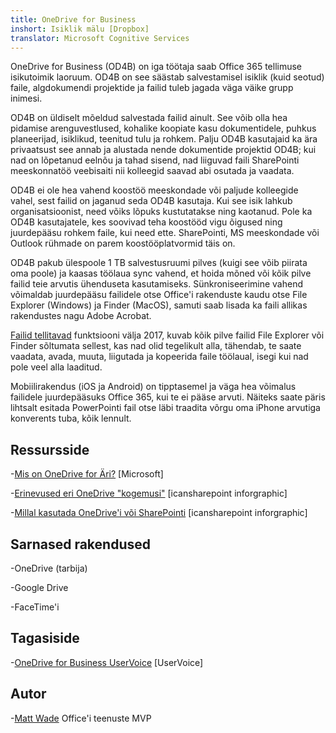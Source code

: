 ```yaml
---
title: OneDrive for Business
inshort: Isiklik mälu [Dropbox]
translator: Microsoft Cognitive Services
---
```



OneDrive for Business (OD4B) on iga töötaja saab Office 365 tellimuse isikutoimik laoruum. OD4B on see säästab salvestamisel isiklik (kuid seotud) faile, algdokumendi projektide ja failid tuleb jagada väga väike grupp inimesi.

OD4B on üldiselt mõeldud salvestada failid ainult. See võib olla hea pidamise arenguvestlused, kohalike koopiate kasu dokumentidele, puhkus planeerijad, isiklikud, teenitud tulu ja rohkem. Palju OD4B kasutajaid ka ära privaatsust see annab ja alustada nende dokumentide projektid OD4B; kui nad on lõpetanud eelnõu ja tahad sisend, nad liiguvad faili SharePointi meeskonnatöö veebisaiti nii kolleegid saavad abi osutada ja vaadata.

OD4B ei ole hea vahend koostöö meeskondade või paljude kolleegide vahel, sest failid on jaganud seda OD4B kasutaja. Kui see isik lahkub organisatsioonist, need võiks lõpuks kustutatakse ning kaotanud. Pole ka OD4B kasutajatele, kes soovivad teha koostööd vigu õigused ning juurdepääsu rohkem faile, kui need ette. SharePointi, MS meeskondade või Outlook rühmade on parem koostööplatvormid täis on.

OD4B pakub ülespoole 1 TB salvestusruumi pilves (kuigi see võib piirata oma poole) ja kaasas töölaua sync vahend, et hoida mõned või kõik pilve failid teie arvutis ühenduseta kasutamiseks. Sünkroniseerimine vahend võimaldab juurdepääsu failidele otse Office'i rakenduste kaudu otse File Explorer (Windows) ja Finder (MacOS), samuti saab lisada ka faili allikas rakendustes nagu Adobe Acrobat. 

[Failid tellitavad](https://blogs.office.com/en-us/2017/05/11/introducing-onedrive-files-on-demand-and-additional-features-making-it-easier-to-access-and-share-files/) funktsiooni välja 2017, kuvab kõik pilve failid File Explorer või Finder sõltumata sellest, kas nad olid tegelikult alla, tähendab, te saate vaadata, avada, muuta, liigutada ja kopeerida faile töölaual, isegi kui nad pole veel alla laaditud.

Mobiilirakendus (iOS ja Android) on tipptasemel ja väga hea võimalus failidele juurdepääsuks Office 365, kui te ei pääse arvuti. Näiteks saate päris lihtsalt esitada PowerPointi fail otse läbi traadita võrgu oma iPhone arvutiga konverents tuba, kõik lennult.

Ressursside
---------

-[Mis on OneDrive for
    Äri?](https://support.office.com/en-us/article/What-is-OneDrive-for-Business-187f90af-056f-47c0-9656-cc0ddca7fdc2)
    \[Microsoft\]

-[Erinevused eri OneDrive
    "kogemusi"](http://icsh.pt/OneDriveTree) \[icansharepoint
    inforgraphic\]

-[Millal kasutada OneDrive'i või SharePointi](http://icsh.pt/DocCircleOfLife) \[icansharepoint
    inforgraphic\]

Sarnased rakendused
--------------------

-OneDrive (tarbija)

-Google Drive

-FaceTime'i

Tagasiside
---------

-[OneDrive for Business UserVoice](https://onedrive.uservoice.com/forums/262982-onedrive/category/86090-onedrive-for-business)
    \[UserVoice\]

Autor
---------

-[Matt Wade](https://www.linkedin.com/in/thatmattwade/) Office'i teenuste MVP


